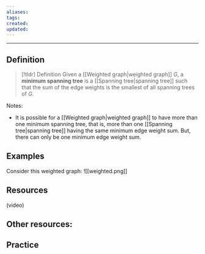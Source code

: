 ```yaml
---
aliases: 
tags: 
created: 
updated:
---
```

---
## Definition 

> [!tldr] Definition
> Given a [[Weighted graph|weighted graph]] $G$, a **minimum spanning tree** is a [[Spanning tree|spanning tree]] such that the sum of the edge weights is the smallest of all spanning trees of $G$. 

Notes: 
- It is possible for a [[Weighted graph|weighted graph]] to have more than one minimum spanning tree, that is, more than one [[Spanning tree|spanning tree]] having the same minimum edge weight sum. But, there can only be one minimum edge weight sum. 

## Examples 

Consider this weighted graph: 
![[weighted.png]]



## Resources 

(video)

Other resources: 
- 

## Practice 
